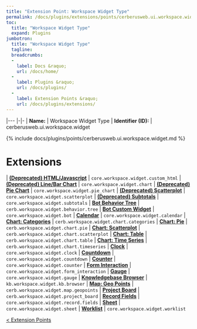 ```yaml
---
title: "Extension Point: Workspace Widget Type"
permalink: /docs/plugins/extensions/points/cerberusweb.ui.workspace.widget/
toc:
  title: "Workspace Widget Type"
  expand: Plugins
jumbotron:
  title: "Workspace Widget Type"
  tagline: 
  breadcrumbs:
  -
    label: Docs &raquo;
    url: /docs/home/
  -
    label: Plugins &raquo;
    url: /docs/plugins/
  -
    label: Extension Points &raquo;
    url: /docs/plugins/extensions/
---
```


|---
|-|-
| **Name:** | Workspace Widget Type
| **Identifier (ID):** | cerberusweb.ui.workspace.widget

{% include docs/plugins/points/cerberusweb.ui.workspace.widget.md %}

# Extensions

| [**(Deprecated) HTML/Javascript**](/docs/plugins/extensions/core.workspace.widget.custom_html/) | `core.workspace.widget.custom_html`
| [**(Deprecated) Line/Bar Chart**](/docs/plugins/extensions/core.workspace.widget.chart/) | `core.workspace.widget.chart`
| [**(Deprecated) Pie Chart**](/docs/plugins/extensions/core.workspace.widget.pie_chart/) | `core.workspace.widget.pie_chart`
| [**(Deprecated) Scatterplot**](/docs/plugins/extensions/core.workspace.widget.scatterplot/) | `core.workspace.widget.scatterplot`
| [**(Deprecated) Subtotals**](/docs/plugins/extensions/core.workspace.widget.subtotals/) | `core.workspace.widget.subtotals`
| [**Bot Behavior Tree**](/docs/plugins/extensions/cerb.workspace.widget.behavior.tree/) | `cerb.workspace.widget.behavior.tree`
| [**Bot Custom Widget**](/docs/plugins/extensions/core.workspace.widget.bot/) | `core.workspace.widget.bot`
| [**Calendar**](/docs/plugins/extensions/core.workspace.widget.calendar/) | `core.workspace.widget.calendar`
| [**Chart: Categories**](/docs/plugins/extensions/cerb.workspace.widget.chart.categories/) | `cerb.workspace.widget.chart.categories`
| [**Chart: Pie**](/docs/plugins/extensions/cerb.workspace.widget.chart.pie/) | `cerb.workspace.widget.chart.pie`
| [**Chart: Scatterplot**](/docs/plugins/extensions/cerb.workspace.widget.chart.scatterplot/) | `cerb.workspace.widget.chart.scatterplot`
| [**Chart: Table**](/docs/plugins/extensions/cerb.workspace.widget.chart.table/) | `cerb.workspace.widget.chart.table`
| [**Chart: Time Series**](/docs/plugins/extensions/cerb.workspace.widget.chart.timeseries/) | `cerb.workspace.widget.chart.timeseries`
| [**Clock**](/docs/plugins/extensions/core.workspace.widget.clock/) | `core.workspace.widget.clock`
| [**Countdown**](/docs/plugins/extensions/core.workspace.widget.countdown/) | `core.workspace.widget.countdown`
| [**Counter**](/docs/plugins/extensions/core.workspace.widget.counter/) | `core.workspace.widget.counter`
| [**Form Interaction**](/docs/plugins/extensions/core.workspace.widget.form_interaction/) | `core.workspace.widget.form_interaction`
| [**Gauge**](/docs/plugins/extensions/core.workspace.widget.gauge/) | `core.workspace.widget.gauge`
| [**Knowledgebase Browser**](/docs/plugins/extensions/kb.workspace.widget.kb.browser/) | `kb.workspace.widget.kb.browser`
| [**Map: Geo Points**](/docs/plugins/extensions/cerb.workspace.widget.map.geopoints/) | `cerb.workspace.widget.map.geopoints`
| [**Project Board**](/docs/plugins/extensions/cerb.workspace.widget.project_board/) | `cerb.workspace.widget.project_board`
| [**Record Fields**](/docs/plugins/extensions/core.workspace.widget.record.fields/) | `core.workspace.widget.record.fields`
| [**Sheet**](/docs/plugins/extensions/core.workspace.widget.sheet/) | `core.workspace.widget.sheet`
| [**Worklist**](/docs/plugins/extensions/core.workspace.widget.worklist/) | `core.workspace.widget.worklist`

<div class="section-nav">
	<div class="left">
		<a href="/docs/plugins/extensions/#extension-points" class="prev">&lt; Extension Points</a>
	</div>
	<div class="right align-right">
	</div>
</div>
<div class="clear"></div>